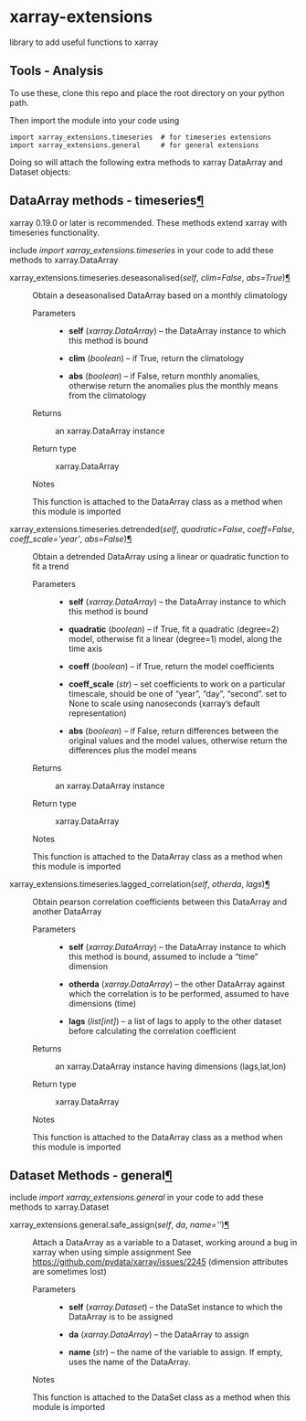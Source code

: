 # xarray-extensions

library to add useful functions to xarray

## Tools - Analysis

To use these, clone this repo and place the root directory on your python path.  

Then import the module into your code using 

```
import xarray_extensions.timeseries  # for timeseries extensions
import xarray_extensions.general     # for general extensions
```

Doing so will attach the following extra methods to xarray DataArray and Dataset objects:
 
  <section id="dataarray-methods-timeseries">
<h1>DataArray methods - timeseries<a class="headerlink" href="#dataarray-methods-timeseries" title="Permalink to this headline">¶</a></h1>
<p>xarray 0.19.0 or later is recommended.  These methods extend xarray with timeseries functionality.</p>
<p>include <cite>import xarray_extensions.timeseries</cite> in your code to add these methods to xarray.DataArray</p>
<dl class="py function">
<dt class="sig sig-object py" id="xarray_extensions.timeseries.deseasonalised">
<span class="sig-prename descclassname"><span class="pre">xarray_extensions.timeseries.</span></span><span class="sig-name descname"><span class="pre">deseasonalised</span></span><span class="sig-paren">(</span><em class="sig-param"><span class="n"><span class="pre">self</span></span></em>, <em class="sig-param"><span class="n"><span class="pre">clim</span></span><span class="o"><span class="pre">=</span></span><span class="default_value"><span class="pre">False</span></span></em>, <em class="sig-param"><span class="n"><span class="pre">abs</span></span><span class="o"><span class="pre">=</span></span><span class="default_value"><span class="pre">True</span></span></em><span class="sig-paren">)</span><a class="headerlink" href="#xarray_extensions.timeseries.deseasonalised" title="Permalink to this definition">¶</a></dt>
<dd><p>Obtain a deseasonalised DataArray based on a monthly climatology</p>
<dl class="field-list simple">
<dt class="field-odd">Parameters</dt>
<dd class="field-odd"><ul class="simple">
<li><p><strong>self</strong> (<em>xarray.DataArray</em>) – the DataArray instance to which this method is bound</p></li>
<li><p><strong>clim</strong> (<em>boolean</em>) – if True, return the climatology</p></li>
<li><p><strong>abs</strong> (<em>boolean</em>) – if False, return monthly anomalies, otherwise return the anomalies plus the monthly means from the climatology</p></li>
</ul>
</dd>
<dt class="field-even">Returns</dt>
<dd class="field-even"><p>an xarray.DataArray instance</p>
</dd>
<dt class="field-odd">Return type</dt>
<dd class="field-odd"><p>xarray.DataArray</p>
</dd>
</dl>
<p class="rubric">Notes</p>
<p>This function is attached to the DataArray class as a method when this module is imported</p>
</dd></dl>

<dl class="py function">
<dt class="sig sig-object py" id="xarray_extensions.timeseries.detrended">
<span class="sig-prename descclassname"><span class="pre">xarray_extensions.timeseries.</span></span><span class="sig-name descname"><span class="pre">detrended</span></span><span class="sig-paren">(</span><em class="sig-param"><span class="n"><span class="pre">self</span></span></em>, <em class="sig-param"><span class="n"><span class="pre">quadratic</span></span><span class="o"><span class="pre">=</span></span><span class="default_value"><span class="pre">False</span></span></em>, <em class="sig-param"><span class="n"><span class="pre">coeff</span></span><span class="o"><span class="pre">=</span></span><span class="default_value"><span class="pre">False</span></span></em>, <em class="sig-param"><span class="n"><span class="pre">coeff_scale</span></span><span class="o"><span class="pre">=</span></span><span class="default_value"><span class="pre">'year'</span></span></em>, <em class="sig-param"><span class="n"><span class="pre">abs</span></span><span class="o"><span class="pre">=</span></span><span class="default_value"><span class="pre">False</span></span></em><span class="sig-paren">)</span><a class="headerlink" href="#xarray_extensions.timeseries.detrended" title="Permalink to this definition">¶</a></dt>
<dd><p>Obtain a detrended DataArray using a linear or quadratic function to fit a trend</p>
<dl class="field-list simple">
<dt class="field-odd">Parameters</dt>
<dd class="field-odd"><ul class="simple">
<li><p><strong>self</strong> (<em>xarray.DataArray</em>) – the DataArray instance to which this method is bound</p></li>
<li><p><strong>quadratic</strong> (<em>boolean</em>) – if True, fit a quadratic (degree=2) model, otherwise fit a linear (degree=1) model, along the time axis</p></li>
<li><p><strong>coeff</strong> (<em>boolean</em>) – if True, return the model coefficients</p></li>
<li><p><strong>coeff_scale</strong> (<em>str</em>) – set coefficients to work on a particular timescale, should be one of “year”, “day”, “second”.
set to None to scale using nanoseconds (xarray’s default representation)</p></li>
<li><p><strong>abs</strong> (<em>boolean</em>) – if False, return differences between the original values and the model values, otherwise return the differences
plus the model means</p></li>
</ul>
</dd>
<dt class="field-even">Returns</dt>
<dd class="field-even"><p>an xarray.DataArray instance</p>
</dd>
<dt class="field-odd">Return type</dt>
<dd class="field-odd"><p>xarray.DataArray</p>
</dd>
</dl>
<p class="rubric">Notes</p>
<p>This function is attached to the DataArray class as a method when this module is imported</p>
</dd></dl>

<dl class="py function">
<dt class="sig sig-object py" id="xarray_extensions.timeseries.lagged_correlation">
<span class="sig-prename descclassname"><span class="pre">xarray_extensions.timeseries.</span></span><span class="sig-name descname"><span class="pre">lagged_correlation</span></span><span class="sig-paren">(</span><em class="sig-param"><span class="n"><span class="pre">self</span></span></em>, <em class="sig-param"><span class="n"><span class="pre">otherda</span></span></em>, <em class="sig-param"><span class="n"><span class="pre">lags</span></span></em><span class="sig-paren">)</span><a class="headerlink" href="#xarray_extensions.timeseries.lagged_correlation" title="Permalink to this definition">¶</a></dt>
<dd><p>Obtain pearson correlation coefficients between this DataArray and another DataArray</p>
<dl class="field-list simple">
<dt class="field-odd">Parameters</dt>
<dd class="field-odd"><ul class="simple">
<li><p><strong>self</strong> (<em>xarray.DataArray</em>) – the DataArray instance to which this method is bound, assumed to include a “time” dimension</p></li>
<li><p><strong>otherda</strong> (<em>xarray.DataArray</em>) – the other DataArray against which the correlation is to be performed, assumed to have dimensions (time)</p></li>
<li><p><strong>lags</strong> (<em>list</em><em>[</em><em>int</em><em>]</em>) – a list of lags to apply to the other dataset before calculating the correlation coefficient</p></li>
</ul>
</dd>
<dt class="field-even">Returns</dt>
<dd class="field-even"><p>an xarray.DataArray instance having dimensions (lags,lat,lon)</p>
</dd>
<dt class="field-odd">Return type</dt>
<dd class="field-odd"><p>xarray.DataArray</p>
</dd>
</dl>
<p class="rubric">Notes</p>
<p>This function is attached to the DataArray class as a method when this module is imported</p>
</dd></dl>

</section>
<section id="dataset-methods-general">
<h1>Dataset Methods - general<a class="headerlink" href="#dataset-methods-general" title="Permalink to this headline">¶</a></h1>
<p>include <cite>import xarray_extensions.general</cite> in your code to add these methods to xarray.Dataset</p>
<dl class="py function">
<dt class="sig sig-object py" id="xarray_extensions.general.safe_assign">
<span class="sig-prename descclassname"><span class="pre">xarray_extensions.general.</span></span><span class="sig-name descname"><span class="pre">safe_assign</span></span><span class="sig-paren">(</span><em class="sig-param"><span class="n"><span class="pre">self</span></span></em>, <em class="sig-param"><span class="n"><span class="pre">da</span></span></em>, <em class="sig-param"><span class="n"><span class="pre">name</span></span><span class="o"><span class="pre">=</span></span><span class="default_value"><span class="pre">''</span></span></em><span class="sig-paren">)</span><a class="headerlink" href="#xarray_extensions.general.safe_assign" title="Permalink to this definition">¶</a></dt>
<dd><p>Attach a DataArray as a variable to a Dataset, working around a bug in xarray when using simple assignment
See <a class="reference external" href="https://github.com/pydata/xarray/issues/2245">https://github.com/pydata/xarray/issues/2245</a> (dimension attributes are sometimes lost)</p>
<dl class="field-list simple">
<dt class="field-odd">Parameters</dt>
<dd class="field-odd"><ul class="simple">
<li><p><strong>self</strong> (<em>xarray.Dataset</em>) – the DataSet instance to which the DataArray is to be assigned</p></li>
<li><p><strong>da</strong> (<em>xarray.DataArray</em>) – the DataArray to assign</p></li>
<li><p><strong>name</strong> (<em>str</em>) – the name of the variable to assign.  If empty, uses the name of the DataArray.</p></li>
</ul>
</dd>
</dl>
<p class="rubric">Notes</p>
<p>This function is attached to the DataSet class as a method when this module is imported</p>
</dd></dl>

</section>


